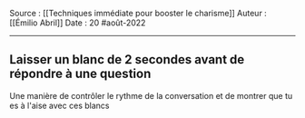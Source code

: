 Source : [[Techniques immédiate pour booster le charisme]]
Auteur : [[Émilio Abril]]
Date : 20 #août-2022
***

## Laisser un blanc de 2 secondes avant de répondre à une question
Une manière de contrôler le rythme de la conversation et de montrer que tu es à l'aise avec ces blancs